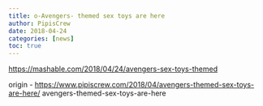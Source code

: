 ```yaml
---
title: o-Avengers- themed sex toys are here
author: PipisCrew
date: 2018-04-24
categories: [news]
toc: true
---
```


https://mashable.com/2018/04/24/avengers-sex-toys-themed

origin - https://www.pipiscrew.com/2018/04/avengers-themed-sex-toys-are-here/ avengers-themed-sex-toys-are-here